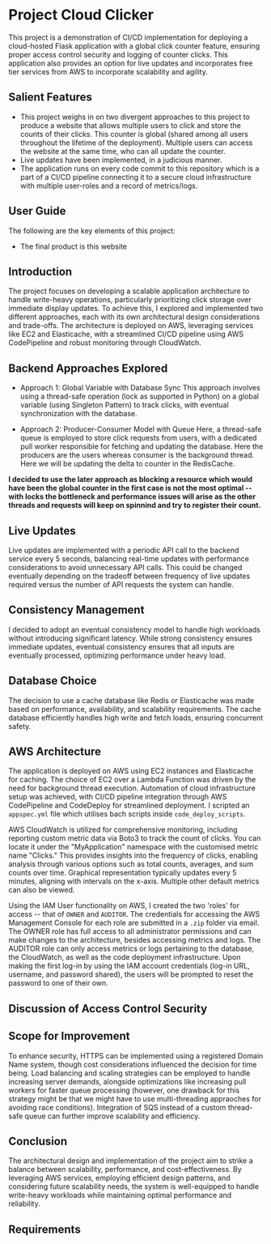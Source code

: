 # Project Cloud Clicker  
This project is a demonstration of CI/CD implementation for deploying a cloud-hosted Flask application with a global click counter feature, ensuring proper access control security and logging of counter clicks. This application also provides an option for live updates and incorporates free tier services from AWS to incorporate scalability and agility.

## Salient Features
* This project weighs in on two divergent approaches to this project to produce a website that allows multiple users to click and store the counts of their clicks. This counter is global (shared among all users throughout the lifetime of the deployment). Multiple users can access the website at the same time, who can all update the counter.
* Live updates have been implemented, in a judicious manner.
* The application runs on every code commit to this repository which is a part of a CI/CD pipeline connecting it to a secure cloud infrastructure with multiple user-roles and a record of metrics/logs. 

## User Guide 
The following are the key elements of this project:
* The final product is this website 


## Introduction
The project focuses on developing a scalable application architecture to handle write-heavy operations, particularly prioritizing click storage over immediate display updates. To achieve this, I explored and implemented two different approaches, each with its own architectural design considerations and trade-offs. The architecture is deployed on AWS, leveraging services like EC2 and Elasticache, with a streamlined CI/CD pipeline using AWS CodePipeline and robust monitoring through CloudWatch.

## Backend Approaches Explored
* Approach 1: Global Variable with Database Sync
This approach involves using a thread-safe operation (lock as supported in Python) on a global variable (using Singleton Pattern) to track clicks, with eventual synchronization with the database. 

* Approach 2: Producer-Consumer Model with Queue
Here, a thread-safe queue is employed to store click requests from users, with a dedicated pull worker responsible for fetching and updating the database. Here the producers are the users whereas consumer is the background thread. Here we will be updating the delta to counter in the RedisCache.

**I decided to use the later approach as blocking a resource which would have been the global counter in the first case is not the most optimal -- with locks the bottleneck and performance issues will arise as the other threads and requests will keep on spinnind and try to register their count.**

## Live Updates
Live updates are implemented with a periodic API call to the backend service every 5 seconds, balancing real-time updates with performance considerations to avoid unnecessary API calls. This could be changed eventually depending on the tradeoff between frequency of live updates required versus the number of API requests the system can handle.

## Consistency Management
I decided to adopt an eventual consistency model to handle high workloads without introducing significant latency. While strong consistency ensures immediate updates, eventual consistency ensures that all inputs are eventually processed, optimizing performance under heavy load.

## Database Choice
The decision to use a cache database like Redis or Elasticache was made based on performance, availability, and scalability requirements. The cache database efficiently handles high write and fetch loads, ensuring concurrent safety.

## AWS Architecture
The application is deployed on AWS using EC2 instances and Elasticache for caching. The choice of EC2 over a Lambda Function was driven by the need for background thread execution. Automation of cloud infrastructure setup was achieved, with CI/CD pipeline integration through AWS CodePipeline and CodeDeploy for streamlined deployment. I scripted an `appspec.yml` file which utilises bach scripts inside `code_deploy_scripts`. 

AWS CloudWatch is utilized for comprehensive monitoring, including reporting custom metric data via Boto3 to track the count of clicks. You can locate it under the "MyApplication" namespace with the customised metric name "Clicks." This provides insights into the frequency of clicks, enabling analysis through various options such as total counts, averages, and sum counts over time. Graphical representation typically updates every 5 minutes, aligning with intervals on the x-axis. Multiple other default metrics can also be viewed.

Using the IAM User functionality on AWS, I created the two 'roles' for access -- that of `OWNER` and `AUDITOR`. The credentials for accessing the AWS Management Console for each role are submitted in a `.zip` folder via email. The OWNER role has full access to all administrator permissions and can make changes to the architecture, besides accessing metrics and logs. The AUDITOR role can only access metrics or logs pertaining to the database, the CloudWatch, as well as the code deployment infrastructure. Upon making the first log-in by using the IAM account credentials (log-in URL, username, and password shared), the users will be prompted to reset the password to one of their own.

## Discussion of Access Control Security 

## Scope for Improvement
To enhance security, HTTPS can be implemented using a registered Domain Name system, though cost considerations influenced the decision for time being. Load balancing and scaling strategies can be employed to handle increasing server demands, alongside optimizations like increasing pull workers for faster queue processing (however, one drawback for this strategy might be that we might have to use multi-threading appraoches for avoiding race conditions). Integration of SQS instead of a custom thread-safe queue can further improve scalability and efficiency.

## Conclusion
The architectural design and implementation of the project aim to strike a balance between scalability, performance, and cost-effectiveness. By leveraging AWS services, employing efficient design patterns, and considering future scalability needs, the system is well-equipped to handle write-heavy workloads while maintaining optimal performance and reliability.

## Requirements


